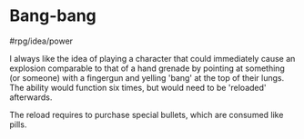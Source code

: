 # Bang-bang
#rpg/idea/power

I always like the idea of playing a character that could immediately cause an explosion comparable to that of a hand grenade by pointing at something (or someone) with a fingergun and yelling 'bang' at the top of their lungs. The ability would function six times, but would need to be 'reloaded' afterwards.

The reload requires to purchase special bullets, which are consumed like pills.